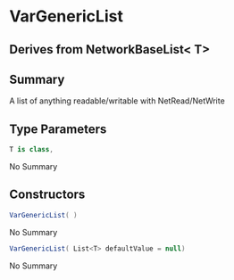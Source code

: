 # VarGenericList<T>

## Derives from NetworkBaseList< T>

## Summary

A list of anything readable/writable with NetRead/NetWrite
## Type Parameters

```c#
T is class, 
```
No Summary
## Constructors

```c#
VarGenericList( ) 
```
No Summary
```c#
VarGenericList( List<T> defaultValue = null) 
```
No Summary
